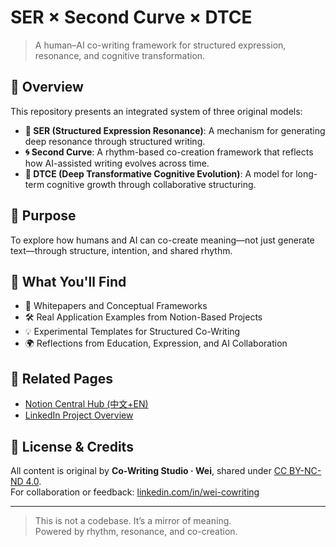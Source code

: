 # SER × Second Curve × DTCE

> A human–AI co-writing framework for structured expression, resonance, and cognitive transformation.

## 🌟 Overview

This repository presents an integrated system of three original models:

- **🧩 SER (Structured Expression Resonance)**: A mechanism for generating deep resonance through structured writing.
- **🌀 Second Curve**: A rhythm-based co-creation framework that reflects how AI-assisted writing evolves across time.
- **🧠 DTCE (Deep Transformative Cognitive Evolution)**: A model for long-term cognitive growth through collaborative structuring.

## 🧭 Purpose

To explore how humans and AI can co-create meaning—not just generate text—through structure, intention, and shared rhythm.

## 🧪 What You'll Find

- 📘 Whitepapers and Conceptual Frameworks  
- 🛠️ Real Application Examples from Notion-Based Projects  
- 💡 Experimental Templates for Structured Co-Writing  
- 🌍 Reflections from Education, Expression, and AI Collaboration  

## 🔗 Related Pages

- [Notion Central Hub (中文+EN)](https://literate-coil-a77.notion.site/SER-Second-Curve-DTCE-22f7993f427780828acbfa0b85a2cf0a?pvs=4)
- [LinkedIn Project Overview](https://www.linkedin.com/in/wei-cowriting)

## 🪪 License & Credits

All content is original by **Co-Writing Studio · Wei**, shared under [CC BY-NC-ND 4.0](https://creativecommons.org/licenses/by-nc-nd/4.0/).  
For collaboration or feedback: [linkedin.com/in/wei-cowriting](https://www.linkedin.com/in/wei-cowriting)

---

> This is not a codebase. It’s a mirror of meaning.  
> Powered by rhythm, resonance, and co-creation.
